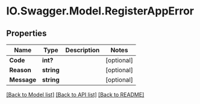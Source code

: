 # IO.Swagger.Model.RegisterAppError
## Properties

Name | Type | Description | Notes
------------ | ------------- | ------------- | -------------
**Code** | **int?** |  | [optional] 
**Reason** | **string** |  | [optional] 
**Message** | **string** |  | [optional] 

[[Back to Model list]](../README.md#documentation-for-models) [[Back to API list]](../README.md#documentation-for-api-endpoints) [[Back to README]](../README.md)

